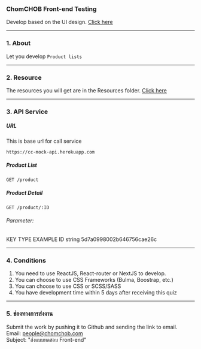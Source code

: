 ### ChomCHOB Front-end Testing
Develop based on the UI design.  [Click here](https://www.figma.com/file/Y0xo1fL2G7chZbAoo4cBU6/Quiz-Front-end-for-Junior?node-id=0%3A1)

---
### 1. About
Let you develop ``` Product lists ```

---
### 2. Resource
The resources you will get are in the Resources folder. [Click here](https://github.com/ChomCHOB/chomchob-frontend-testing/tree/main/resource)

---
### 3. API Service
##### URL
This is base url for call service
```
https://cc-mock-api.herokuapp.com
```

##### Product List
```
GET /product
```

##### Product Detail
```
GET /product/:ID
```
###### Parameter:
  KEY           TYPE      EXAMPLE
  ID            string     5d7a0998002b646756cae26c

---
### 4. Conditions
  1. You need to use ReactJS, React-router or NextJS to develop.
  2. You can choose to use CSS Frameworks (Bulma, Boostrap, etc.)
  3. You can choose to use CSS or SCSS/SASS
  4. You have development time within 5 days after receiving this quiz

---
### 5. ช่องทางการส่งงาน
Submit the work by pushing it to Github and sending the link to email. \
Email: people@chomchob.com \
Subject: "ส่งแบบทดสอบ Front-end"